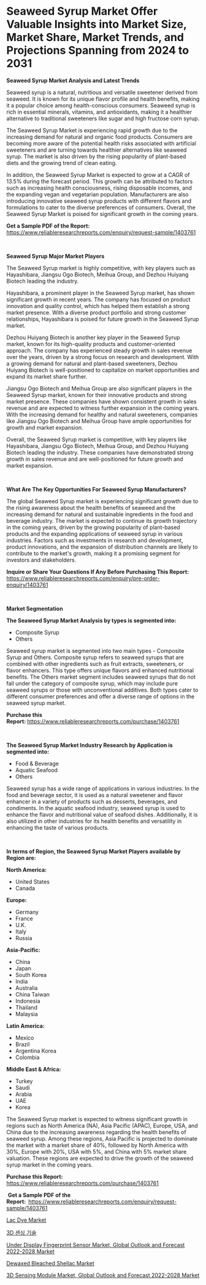 <p><h1>Seaweed Syrup Market Offer Valuable Insights into Market Size, Market Share, Market Trends, and Projections Spanning from 2024 to 2031</h1></p><p><strong>Seaweed Syrup Market Analysis and Latest Trends</strong></p>
<p><p>Seaweed syrup is a natural, nutritious and versatile sweetener derived from seaweed. It is known for its unique flavor profile and health benefits, making it a popular choice among health-conscious consumers. Seaweed syrup is rich in essential minerals, vitamins, and antioxidants, making it a healthier alternative to traditional sweeteners like sugar and high fructose corn syrup.</p><p>The Seaweed Syrup Market is experiencing rapid growth due to the increasing demand for natural and organic food products. Consumers are becoming more aware of the potential health risks associated with artificial sweeteners and are turning towards healthier alternatives like seaweed syrup. The market is also driven by the rising popularity of plant-based diets and the growing trend of clean eating.</p><p>In addition, the Seaweed Syrup Market is expected to grow at a CAGR of 13.5% during the forecast period. This growth can be attributed to factors such as increasing health consciousness, rising disposable incomes, and the expanding vegan and vegetarian population. Manufacturers are also introducing innovative seaweed syrup products with different flavors and formulations to cater to the diverse preferences of consumers. Overall, the Seaweed Syrup Market is poised for significant growth in the coming years.</p></p>
<p><strong>Get a Sample PDF of the Report:&nbsp;</strong> <a href="https://www.reliableresearchreports.com/enquiry/request-sample/1403761">https://www.reliableresearchreports.com/enquiry/request-sample/1403761</a></p>
<p>&nbsp;</p>
<p><strong>Seaweed Syrup Major Market Players</strong></p>
<p><p>The Seaweed Syrup market is highly competitive, with key players such as Hayashibara, Jiangsu Ogo Biotech, Meihua Group, and Dezhou Huiyang Biotech leading the industry. </p><p>Hayashibara, a prominent player in the Seaweed Syrup market, has shown significant growth in recent years. The company has focused on product innovation and quality control, which has helped them establish a strong market presence. With a diverse product portfolio and strong customer relationships, Hayashibara is poised for future growth in the Seaweed Syrup market.</p><p>Dezhou Huiyang Biotech is another key player in the Seaweed Syrup market, known for its high-quality products and customer-oriented approach. The company has experienced steady growth in sales revenue over the years, driven by a strong focus on research and development. With a growing demand for natural and plant-based sweeteners, Dezhou Huiyang Biotech is well-positioned to capitalize on market opportunities and expand its market share further.</p><p>Jiangsu Ogo Biotech and Meihua Group are also significant players in the Seaweed Syrup market, known for their innovative products and strong market presence. These companies have shown consistent growth in sales revenue and are expected to witness further expansion in the coming years. With the increasing demand for healthy and natural sweeteners, companies like Jiangsu Ogo Biotech and Meihua Group have ample opportunities for growth and market expansion.</p><p>Overall, the Seaweed Syrup market is competitive, with key players like Hayashibara, Jiangsu Ogo Biotech, Meihua Group, and Dezhou Huiyang Biotech leading the industry. These companies have demonstrated strong growth in sales revenue and are well-positioned for future growth and market expansion.</p></p>
<p>&nbsp;</p>
<p><strong>What Are The Key Opportunities For Seaweed Syrup Manufacturers?</strong></p>
<p><p>The global Seaweed Syrup market is experiencing significant growth due to the rising awareness about the health benefits of seaweed and the increasing demand for natural and sustainable ingredients in the food and beverage industry. The market is expected to continue its growth trajectory in the coming years, driven by the growing popularity of plant-based products and the expanding applications of seaweed syrup in various industries. Factors such as investments in research and development, product innovations, and the expansion of distribution channels are likely to contribute to the market's growth, making it a promising segment for investors and stakeholders.</p></p>
<p><strong>Inquire or Share Your Questions If Any Before Purchasing This Report:</strong> <a href="https://www.reliableresearchreports.com/enquiry/pre-order-enquiry/1403761">https://www.reliableresearchreports.com/enquiry/pre-order-enquiry/1403761</a></p>
<p>&nbsp;</p>
<p><strong>Market Segmentation</strong></p>
<p><strong>The Seaweed Syrup Market Analysis by types is segmented into:</strong></p>
<p><ul><li>Composite Syrup</li><li>Others</li></ul></p>
<p><p>Seaweed syrup market is segmented into two main types - Composite Syrup and Others. Composite syrup refers to seaweed syrups that are combined with other ingredients such as fruit extracts, sweeteners, or flavor enhancers. This type offers unique flavors and enhanced nutritional benefits. The Others market segment includes seaweed syrups that do not fall under the category of composite syrup, which may include pure seaweed syrups or those with unconventional additives. Both types cater to different consumer preferences and offer a diverse range of options in the seaweed syrup market.</p></p>
<p><strong>Purchase this Report:&nbsp;</strong><a href="https://www.reliableresearchreports.com/purchase/1403761">https://www.reliableresearchreports.com/purchase/1403761</a></p>
<p>&nbsp;</p>
<p><strong>The Seaweed Syrup Market Industry Research by Application is segmented into:</strong></p>
<p><ul><li>Food & Beverage</li><li>Aquatic Seafood</li><li>Others</li></ul></p>
<p><p>Seaweed syrup has a wide range of applications in various industries. In the food and beverage sector, it is used as a natural sweetener and flavor enhancer in a variety of products such as desserts, beverages, and condiments. In the aquatic seafood industry, seaweed syrup is used to enhance the flavor and nutritional value of seafood dishes. Additionally, it is also utilized in other industries for its health benefits and versatility in enhancing the taste of various products.</p></p>
<p>&nbsp;</p>
<p><strong>In terms of Region, the Seaweed Syrup Market Players available by Region are:</strong></p>
<p>
    <p> <strong> North America: </strong>
        <ul>
            <li>United States</li>
            <li>Canada</li>
        </ul>
        </p> 
    <p> <strong> Europe: </strong>
        <ul>
            <li>Germany</li>
            <li>France</li>
            <li>U.K.</li>
            <li>Italy</li>
            <li>Russia</li>
        </ul>
        </p> 
    <p> <strong> Asia-Pacific: </strong>
        <ul>
            <li>China</li>
            <li>Japan</li>
            <li>South Korea</li>
            <li>India</li>
            <li>Australia</li>
            <li>China Taiwan</li>
            <li>Indonesia</li>
            <li>Thailand</li>
            <li>Malaysia</li>
        </ul>
        </p> 
    <p> <strong> Latin America: </strong>
        <ul>
            <li>Mexico</li>
            <li>Brazil</li>
            <li>Argentina Korea</li>
            <li>Colombia</li>
        </ul>
        </p> 
    <p> <strong> Middle East & Africa: </strong>
        <ul>
            <li>Turkey</li>
            <li>Saudi</li>
            <li>Arabia</li>
            <li>UAE</li>
            <li>Korea</li>
        </ul>
    </p>
    </p>
<p><p>The Seaweed Syrup market is expected to witness significant growth in regions such as North America (NA), Asia Pacific (APAC), Europe, USA, and China due to the increasing awareness regarding the health benefits of seaweed syrup. Among these regions, Asia Pacific is projected to dominate the market with a market share of 40%, followed by North America with 30%, Europe with 20%, USA with 5%, and China with 5% market share valuation. These regions are expected to drive the growth of the seaweed syrup market in the coming years.</p></p>
<p><strong>Purchase this Report: </strong><a href="https://www.reliableresearchreports.com/purchase/1403761">https://www.reliableresearchreports.com/purchase/1403761</a></p>
<p>&nbsp;<strong>Get a Sample PDF of the Report:&nbsp;&nbsp;</strong><a href="https://www.reliableresearchreports.com/enquiry/request-sample/1403761">https://www.reliableresearchreports.com/enquiry/request-sample/1403761</a></p>
<p><strong></strong></p>
<p><p><a href="https://view.publitas.com/reportprime-1/lac-dye-market-challenges-opportunities-and-growth-drivers-and-major-market-players-forecasted-for-period-from-2024-2031/">Lac Dye Market</a></p><p><a href="https://medium.com/@marquezpenistero05eud5zjn/3d-%EC%84%BC%EC%8B%B1-%EA%B8%B0%EC%88%A0-%EC%8B%9C%EC%9E%A5-%EB%B3%B4%EA%B3%A0%EC%84%9C%EB%8A%94-%EC%9D%B4-%EC%8B%9C%EC%9E%A5%EC%9D%98-%EC%B5%9C%EC%8B%A0-%ED%8A%B8%EB%A0%8C%EB%93%9C%EC%99%80-%EC%84%B1%EC%9E%A5-%EA%B8%B0%ED%9A%8C%EB%A5%BC-%EB%B0%9D%ED%98%80%EC%A4%8D%EB%8B%88%EB%8B%A4-822b47a2fd34">3D 센싱 기술</a></p><p><a href="https://picayune-night-cbd.notion.site/Under-Display-Fingerprint-Sensor-Market-Global-Outlook-and-Forecast-2022-2028-Market-Provides-Detai-61d4e0a0c71d4659a32a325b91f3dc17">Under Display Fingerprint Sensor Market, Global Outlook and Forecast 2022-2028 Market</a></p><p><a href="https://view.publitas.com/reportprime-1/dewaxed-bleached-shellac-market-size-global-industry-overview-market-segmentation-and-forecast-2024-to-2031/">Dewaxed Bleached Shellac Market</a></p><p><a href="https://butternut-bug-553.notion.site/3D-Sensing-Module-Market-Global-Outlook-and-Forecast-2022-2028-Market-Size-2024-2031-Global-Indus-fee4bcf924904ad191ec661c4730686c">3D Sensing Module Market, Global Outlook and Forecast 2022-2028 Market</a></p></p>